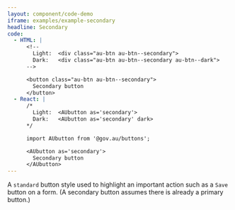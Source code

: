 ```yaml
---
layout: component/code-demo
iframe: examples/example-secondary
headline: Secondary
code:
  - HTML: |
      <!--
        Light:  <div class="au-btn au-btn--secondary">
        Dark:   <div class="au-btn au-btn--secondary au-btn--dark">
      -->

      <button class="au-btn au-btn--secondary">
        Secondary button
      </button>
  - React: |
      /*
        Light:  <AUbutton as='secondary'>
        Dark:   <AUbutton as='secondary' dark>
      */

      import AUbutton from '@gov.au/buttons';

      <AUbutton as='secondary'>
        Secondary button
      </AUbutton>
---
```


A `standard` button style used to highlight an important action such as a `Save` button on a form. (A secondary button assumes there is already a primary
button.)
